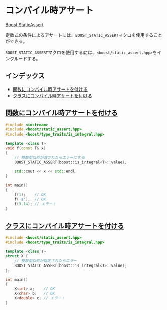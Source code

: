 # コンパイル時アサート
[Boost.StaticAssert](http://www.boost.org/doc/libs/release/doc/html/boost_staticassert.html)

定数式の条件によるアサートには、`BOOST_STATIC_ASSERT`マクロを使用することができる。

`BOOST_STATIC_ASSERT`マクロを使用するには、`<boost/static_assert.hpp>`をインクルードする。

## インデックス
- [関数にコンパイル時アサートを付ける](#function)
- [クラスにコンパイル時アサートを付ける](#class)


## <a name="function" href="#function">関数にコンパイル時アサートを付ける</a>

```cpp
#include <iostream>
#include <boost/static_assert.hpp>
#include <boost/type_traits/is_integral.hpp>

template <class T>
void f(const T& x)
{
    // 整数型以外が渡されたらエラーにする
    BOOST_STATIC_ASSERT(boost::is_integral<T>::value);

    std::cout << x << std::endl;
}

int main()
{
    f(1);    // OK
    f('a');  // OK
    f(3.14); // エラー！
}
```


## <a name="class" href="#class">クラスにコンパイル時アサートを付ける</a>

```cpp
#include <boost/static_assert.hpp>
#include <boost/type_traits/is_integral.hpp>

template <class T>
struct X {
    // 整数型以外が指定されたらエラー
    BOOST_STATIC_ASSERT(boost::is_integral<T>::value);
};

int main()
{
    X<int> a;    // OK
    X<char> b;   // OK
    X<double> c; // エラー！
}
```

